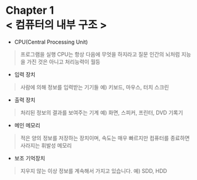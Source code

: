 Chapter 1<br/>
< 컴퓨터의 내부 구조 >
=====================

- CPU(Central Processing Unit)
> 프로그램을 실행
> CPU는 항상 다음에 무엇을 하지라고 질문
> 인간의 뇌처럼 지능을 가진 것은 아니고 처리능력이 월등

- 입력 장치
> 사람에 의해 정보를 입력받는 기기들
> 예) 키보드, 마우스, 터치 스크린

- 출력 장치
> 처리된 정보의 결과를 보여주는 기계
> 예) 화면, 스피커, 프린터, DVD 기록기

- 메인 메모리
> 적은 양의 정보를 저장하는 장치이며,
> 속도는 매우 빠르지만 컴퓨터를 종료하면 사라지는 휘발성 메모리

- 보조 기억장치
> 지우지 않는 이상 정보를 계속해서 가지고 있습니다.
> 예) SDD, HDD
